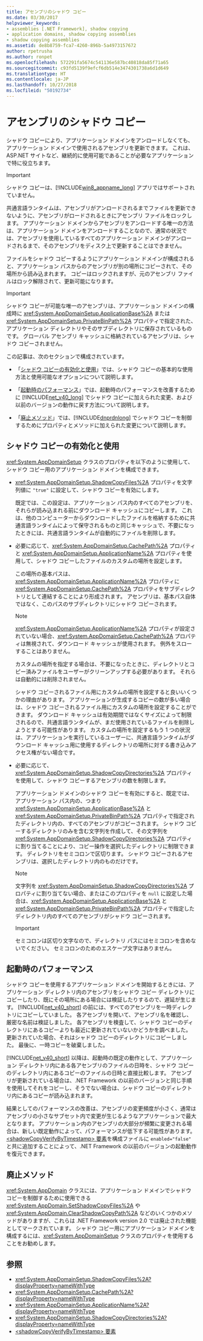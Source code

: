 ```yaml
---
title: アセンブリのシャドウ コピー
ms.date: 03/30/2017
helpviewer_keywords:
- assemblies [.NET Framework], shadow copying
- application domains, shadow copying assemblies
- shadow copying assemblies
ms.assetid: de8b8759-fca7-4260-896b-5a4973157672
author: rpetrusha
ms.author: ronpet
ms.openlocfilehash: 572291fa5674c541136e587bc40818da85f71a65
ms.sourcegitcommit: c93fd5139f9efcf6db514e3474301738a6d1d649
ms.translationtype: HT
ms.contentlocale: ja-JP
ms.lasthandoff: 10/27/2018
ms.locfileid: "50192734"
---
```

# <a name="shadow-copying-assemblies"></a>アセンブリのシャドウ コピー
シャドウ コピーにより、アプリケーション ドメインをアンロードしなくても、アプリケーション ドメインで使用されるアセンブリを更新できます。 これは、ASP.NET サイトなど、継続的に使用可能であることが必要なアプリケーションで特に役立ちます。  
  
> [!IMPORTANT]
>  シャドウ コピーは、[!INCLUDE[win8_appname_long](../../../includes/win8-appname-long-md.md)] アプリではサポートされていません。  
  
 共通言語ランタイムは、アセンブリがアンロードされるまでファイルを更新できないように、アセンブリがロードされるときにアセンブリ ファイルをロックします。 アプリケーション ドメインからアセンブリをアンロードする唯一の方法は、アプリケーション ドメインをアンロードすることなので、通常の状況では、アセンブリを使用しているすべてのアプリケーション ドメインがアンロードされるまで、そのアセンブリをディスク上で更新することはできません。  
  
 ファイルをシャドウ コピーするようにアプリケーション ドメインが構成されると、アプリケーション パスからのアセンブリが別の場所にコピーされて、その場所から読み込まれます。 コピーはロックされますが、元のアセンブリ ファイルはロック解除されて、更新可能になります。  
  
> [!IMPORTANT]
>  シャドウ コピーが可能な唯一のアセンブリは、アプリケーション ドメインの構成時に <xref:System.AppDomainSetup.ApplicationBase%2A> または <xref:System.AppDomainSetup.PrivateBinPath%2A> プロパティで指定された、アプリケーション ディレクトリやそのサブディレクトリに保存されているものです。 グローバル アセンブリ キャッシュに格納されているアセンブリは、シャドウ コピーされません。  
  
 この記事は、次のセクションで構成されています。  
  
-   「[シャドウ コピーの有効化と使用](#EnablingAndUsing)」では、シャドウ コピーの基本的な使用方法と使用可能なオプションについて説明します。  
  
-   「[起動時のパフォーマンス](#StartupPerformance)」では、起動時のパフォーマンスを改善するために [!INCLUDE[net_v40_long](../../../includes/net-v40-long-md.md)] でシャドウ コピーに加えられた変更、および以前のバージョンの動作に戻す方法について説明します。  
  
-   「[廃止メソッド](#ObsoleteMethods)」では、[!INCLUDE[dnprdnlong](../../../includes/dnprdnlong-md.md)] でシャドウ コピーを制御するためにプロパティとメソッドに加えられた変更について説明します。  
  
<a name="EnablingAndUsing"></a>   
## <a name="enabling-and-using-shadow-copying"></a>シャドウ コピーの有効化と使用  
 <xref:System.AppDomainSetup> クラスのプロパティを以下のように使用して、シャドウ コピー用のアプリケーション ドメインを構成できます。  
  
-   <xref:System.AppDomainSetup.ShadowCopyFiles%2A> プロパティを文字列値に `"true"` に設定して、シャドウ コピーを有効にします。  
  
     既定では、この設定は、アプリケーション パス内のすべてのアセンブリを、それらが読み込まれる前にダウンロード キャッシュにコピーします。 これは、他のコンピューターからダウンロードしたファイルを格納するために共通言語ランタイムによって保守されるものと同じキャッシュで、不要になったときには、共通言語ランタイムが自動的にファイルを削除します。  
  
-   必要に応じて、<xref:System.AppDomainSetup.CachePath%2A> プロパティと <xref:System.AppDomainSetup.ApplicationName%2A> プロパティを使用して、シャドウ コピーしたファイルのカスタムの場所を設定します。  
  
     この場所の基本パスは、<xref:System.AppDomainSetup.ApplicationName%2A> プロパティに <xref:System.AppDomainSetup.CachePath%2A> プロパティをサブディレクトリとして連結することにより形成されます。 アセンブリは、基本パス自体ではなく、このパスのサブディレクトリにシャドウ コピーされます。  
  
    > [!NOTE]
    >  <xref:System.AppDomainSetup.ApplicationName%2A> プロパティが設定されていない場合、<xref:System.AppDomainSetup.CachePath%2A> プロパティは無視されて、ダウンロード キャッシュが使用されます。 例外をスローすることはありません。  
  
     カスタムの場所を指定する場合は、不要になったときに、ディレクトリとコピー済みファイルをユーザーがクリーンアップする必要があります。 それらは自動的には削除されません。  
  
     シャドウ コピーされるファイル用にカスタムの場所を設定すると良いいくつかの理由があります。 アプリケーションが生成するコピーの数が多い場合は、シャドウ コピーされるファイル用にカスタムの場所を設定することができます。 ダウンロード キャッシュは有効期間ではなくサイズによって制限されるので、共通言語ランタイムが、まだ使用されているファイルを削除しようとする可能性があります。 カスタムの場所を設定するもう 1 つの状況は、アプリケーションを実行しているユーザーに、共通言語ランタイムがダウンロード キャッシュ用に使用するディレクトリの場所に対する書き込みアクセス権がない場合です。  
  
-   必要に応じて、<xref:System.AppDomainSetup.ShadowCopyDirectories%2A> プロパティを使用して、シャドウ コピーするアセンブリの数を制限します。  
  
     アプリケーション ドメインのシャドウ コピーを有効にすると、既定では、アプリケーション パス内の、つまり <xref:System.AppDomainSetup.ApplicationBase%2A> と <xref:System.AppDomainSetup.PrivateBinPath%2A> プロパティで指定されたディレクトリ内の、すべてのアセンブリがコピーされます。 シャドウ コピーするディレクトリのみを含む文字列を作成して、その文字列を <xref:System.AppDomainSetup.ShadowCopyDirectories%2A> プロパティに割り当てることにより、コピー操作を選択したディレクトリに制限できます。 ディレクトリをセミコロンで区切ります。 シャドウ コピーされるアセンブリは、選択したディレクトリ内のものだけです。  
  
    > [!NOTE]
    >  文字列を <xref:System.AppDomainSetup.ShadowCopyDirectories%2A> プロパティに割り当てない場合、またはこのプロパティを `null` に設定した場合は、<xref:System.AppDomainSetup.ApplicationBase%2A> と <xref:System.AppDomainSetup.PrivateBinPath%2A> プロパティで指定したディレクトリ内のすべてのアセンブリがシャドウ コピーされます。  
  
    > [!IMPORTANT]
    >  セミコロンは区切り文字なので、ディレクトリ パスにはセミコロンを含めないでください。 セミコロンのためのエスケープ文字はありません。  
  
<a name="StartupPerformance"></a>   
## <a name="startup-performance"></a>起動時のパフォーマンス  
 シャドウ コピーを使用するアプリケーション ドメインを開始するときには、アプリケーション ディレクトリ内のアセンブリをシャドウ コピー ディレクトリにコピーしたり、既にその場所にある場合には検証したりするので、遅延が生じます。 [!INCLUDE[net_v40_short](../../../includes/net-v40-short-md.md)] の前には、すべてのアセンブリを一時ディレクトリにコピーしていました。 各アセンブリを開いて、アセンブリ名を確認し、厳密な名前は検証しました。 各アセンブリを検査して、シャドウ コピーのディレクトリにあるコピーよりも最近に更新されていないかどうかを調べました。 更新されていた場合、それはシャドウ コピーのディレクトリにコピーしました。 最後に、一時コピーを破棄しました。  
  
 [!INCLUDE[net_v40_short](../../../includes/net-v40-short-md.md)] 以降は、起動時の既定の動作として、アプリケーション ディレクトリ内にある各アセンブリのファイルの日時を、シャドウ コピーのディレクトリ内にあるコピーのファイルの日時と直接比較します。 アセンブリが更新されている場合は、.NET Framework の以前のバージョンと同じ手順を使用してそれをコピーし、そうでない場合は、シャドウ コピーのディレクトリ内にあるコピーが読み込まれます。  
  
 結果としてのパフォーマンスの改善は、アセンブリの変更頻度が小さく、通常はアセンブリの小さなサブセット内で変更が生じるようなアプリケーションで最大となります。 アプリケーション内のアセンブリの大部分が頻繁に変更される場合は、新しい既定動作によって、パフォーマンスが低下する可能性があります。 [\<shadowCopyVerifyByTimestamp> 要素](../../../docs/framework/configure-apps/file-schema/runtime/shadowcopyverifybytimestamp-element.md)を構成ファイルに `enabled="false"` と共に追加することによって、.NET Framework の以前のバージョンの起動動作を復元できます。  
  
<a name="ObsoleteMethods"></a>   
## <a name="obsolete-methods"></a>廃止メソッド  
 <xref:System.AppDomain> クラスには、アプリケーション ドメインでシャドウ コピーを制御するために使用できる <xref:System.AppDomain.SetShadowCopyFiles%2A> や <xref:System.AppDomain.ClearShadowCopyPath%2A> などのいくつかのメソッドがありますが、これらは .NET Framework version 2.0 では廃止された機能としてマークされています。 シャドウ コピー用にアプリケーション ドメインを構成するには、<xref:System.AppDomainSetup> クラスのプロパティを使用することをお勧めします。  
  
## <a name="see-also"></a>参照  
- <xref:System.AppDomainSetup.ShadowCopyFiles%2A?displayProperty=nameWithType>  
- <xref:System.AppDomainSetup.CachePath%2A?displayProperty=nameWithType>  
- <xref:System.AppDomainSetup.ApplicationName%2A?displayProperty=nameWithType>  
- <xref:System.AppDomainSetup.ShadowCopyDirectories%2A?displayProperty=nameWithType>  
- [\<shadowCopyVerifyByTimestamp> 要素](../../../docs/framework/configure-apps/file-schema/runtime/shadowcopyverifybytimestamp-element.md)
